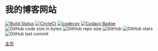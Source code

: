 # 我的博客网站
[![Build Status](https://travis-ci.org/ZhaoYandong00/zhaoyandong00.github.io.svg?branch=master)](https://travis-ci.org/ZhaoYandong00/zhaoyandong00.github.io)
[![CircleCI](https://circleci.com/gh/ZhaoYandong00/zhaoyandong00.github.io/tree/master.svg?style=svg)](https://circleci.com/gh/ZhaoYandong00/zhaoyandong00.github.io/tree/master)
[![codecov](https://codecov.io/gh/ZhaoYandong00/zhaoyandong00.github.io/branch/master/graph/badge.svg)](https://codecov.io/gh/ZhaoYandong00/zhaoyandong00.github.io)
[![Codacy Badge](https://api.codacy.com/project/badge/Grade/e191ed805f84473e9c1622ab009a5441)](https://www.codacy.com/manual/ZhaoYandong00/zhaoyandong00.github.io?utm_source=github.com&amp;utm_medium=referral&amp;utm_content=ZhaoYandong00/zhaoyandong00.github.io&amp;utm_campaign=Badge_Grade)
![GitHub code size in bytes](https://img.shields.io/github/languages/code-size/zhaoyandong00/zhaoyandong00.github.io)
![GitHub repo size](https://img.shields.io/github/repo-size/zhaoyandong00/zhaoyandong00.github.io)
![GitHub](https://img.shields.io/github/license/zhaoyandong00/zhaoyandong00.github.io)
![GitHub stars](https://img.shields.io/github/stars/zhaoyandong00/zhaoyandong00.github.io)
![GitHub last commit](https://img.shields.io/github/last-commit/zhaoyandong00/zhaoyandong00.github.io)


[主页](https://zhaoyandong.ml)